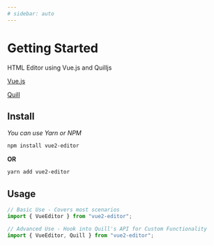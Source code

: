 ```yaml
---
# sidebar: auto
---
```


# Getting Started

HTML Editor using Vue.js and Quilljs

[Vue.js](https://vuejs.org)

[Quill](http://quilljs.com/)

<!-- ### Demo --> <!-- [fiddle](https://jsfiddle.net/su9zv0w9/1/) -->

## Install

_You can use Yarn or NPM_

```bash
npm install vue2-editor
```

**OR**

```bash
yarn add vue2-editor
```

## Usage

```javascript
// Basic Use - Covers most scenarios
import { VueEditor } from "vue2-editor";

// Advanced Use - Hook into Quill's API for Custom Functionality
import { VueEditor, Quill } from "vue2-editor";
```

